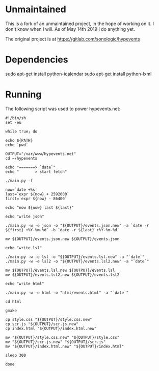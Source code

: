 Unmaintained
============

This is a fork of an unmaintained project, in the hope of working on it. I
don't know when I will. As of May 14th 2019 I do anything yet.

The original project is at https://gitlab.com/sonologic/hypevents

Dependencies
============

sudo apt-get install python-icalendar
sudo apt-get install python-lxml

Running
=======

The following script was used to power hypevents.net:

```
#!/bin/sh
set -eu

while true; do

echo ${PATH}
echo `pwd`

OUTPUT="/var/www/hypevents.net"
cd ~/hypevents

echo "=======> `date`"
echo "       > start fetch"

./main.py -f

now=`date +%s`
last=`expr ${now} + 2592000`
first=`expr ${now} - 86400`

echo "now ${now} last ${last}"

echo "write json"

./main.py -w -e json -o "${OUTPUT}/events.json.new" -a `date -r ${first} +%Y-%m-%d` -b `date -r ${last} +%Y-%m-%d`

mv ${OUTPUT}/events.json.new ${OUTPUT}/events.json

echo "write lsl"

./main.py -w -e lsl -o "${OUTPUT}/events.lsl.new" -a "`date`"
./main.py -w -e lsl2 -o "${OUTPUT}/events.lsl2.new" -a "`date`"

mv ${OUTPUT}/events.lsl.new ${OUTPUT}/events.lsl
mv ${OUTPUT}/events.lsl2.new ${OUTPUT}/events.lsl2

echo "write html"

./main.py -w -e html -o "html/events.html" -a "`date`"

cd html

gmake

cp style.css "${OUTPUT}/style.css.new"
cp scr.js "${OUTPUT}/scr.js.new"
cp index.html "${OUTPUT}/index.html.new"

mv "${OUTPUT}/style.css.new" "${OUTPUT}/style.css"
mv "${OUTPUT}/scr.js.new" "${OUTPUT}/scr.js"
mv "${OUTPUT}/index.html.new" "${OUTPUT}/index.html"

sleep 300

done
```

